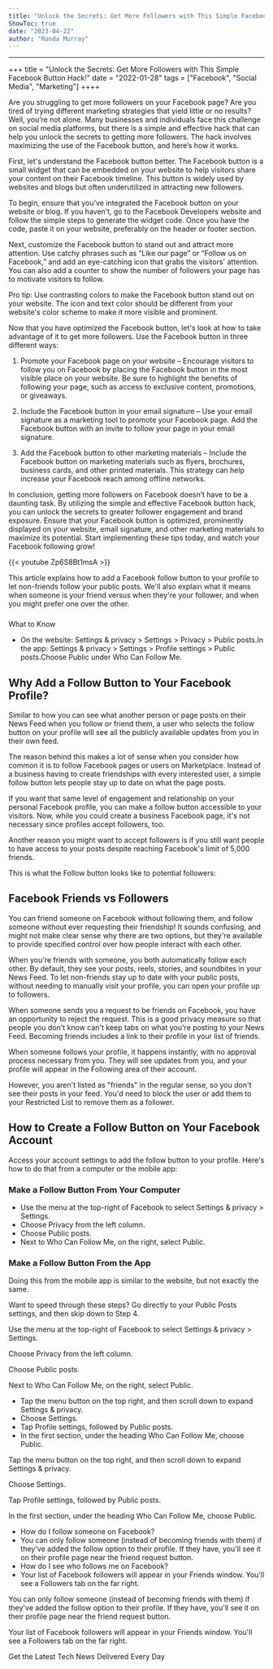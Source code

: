 ```yaml
---
title: "Unlock the Secrets: Get More Followers with This Simple Facebook Button Hack!"
ShowToc: true 
date: "2023-04-22"
author: "Ronda Murray"
---
```

*****
+++ 
title = "Unlock the Secrets: Get More Followers with This Simple Facebook Button Hack!" 
date = "2022-01-28" 
tags = ["Facebook", "Social Media", "Marketing"] 
++++ 

Are you struggling to get more followers on your Facebook page? Are you tired of trying different marketing strategies that yield little or no results? Well, you’re not alone. Many businesses and individuals face this challenge on social media platforms, but there is a simple and effective hack that can help you unlock the secrets to getting more followers. The hack involves maximizing the use of the Facebook button, and here’s how it works.

First, let's understand the Facebook button better. The Facebook button is a small widget that can be embedded on your website to help visitors share your content on their Facebook timeline. This button is widely used by websites and blogs but often underutilized in attracting new followers.

To begin, ensure that you’ve integrated the Facebook button on your website or blog. If you haven’t, go to the Facebook Developers website and follow the simple steps to generate the widget code. Once you have the code, paste it on your website, preferably on the header or footer section.

Next, customize the Facebook button to stand out and attract more attention. Use catchy phrases such as “Like our page” or “Follow us on Facebook,” and add an eye-catching icon that grabs the visitors' attention. You can also add a counter to show the number of followers your page has to motivate visitors to follow.

Pro tip: Use contrasting colors to make the Facebook button stand out on your website. The icon and text color should be different from your website's color scheme to make it more visible and prominent.

Now that you have optimized the Facebook button, let's look at how to take advantage of it to get more followers. Use the Facebook button in three different ways:

1) Promote your Facebook page on your website – Encourage visitors to follow you on Facebook by placing the Facebook button in the most visible place on your website. Be sure to highlight the benefits of following your page, such as access to exclusive content, promotions, or giveaways.

2) Include the Facebook button in your email signature – Use your email signature as a marketing tool to promote your Facebook page. Add the Facebook button with an invite to follow your page in your email signature.

3) Add the Facebook button to other marketing materials – Include the Facebook button on marketing materials such as flyers, brochures, business cards, and other printed materials. This strategy can help increase your Facebook reach among offline networks.

In conclusion, getting more followers on Facebook doesn’t have to be a daunting task. By utilizing the simple and effective Facebook button hack, you can unlock the secrets to greater follower engagement and brand exposure. Ensure that your Facebook button is optimized, prominently displayed on your website, email signature, and other marketing materials to maximize its potential. Start implementing these tips today, and watch your Facebook following grow!

{{< youtube Zp6S8Bt1msA >}} 




This article explains how to add a Facebook follow button to your profile to let non-friends follow your public posts. We'll also explain what it means when someone is your friend versus when they're your follower, and when you might prefer one over the other.

 
### 
What to Know
 
- On the website: Settings & privacy > Settings > Privacy > Public posts.In the app: Settings & privacy > Settings > Profile settings > Public posts.Choose Public under Who Can Follow Me.

 
##   Why Add a Follow Button to Your Facebook Profile?  
 

Similar to how you can see what another person or page posts on their News Feed when you follow or friend them, a user who selects the follow button on your profile will see all the publicly available updates from you in their own feed.

 

The reason behind this makes a lot of sense when you consider how common it is to follow Facebook pages or users on Marketplace. Instead of a business having to create friendships with every interested user, a simple follow button lets people stay up to date on what the page posts.

 

If you want that same level of engagement and relationship on your personal Facebook profile, you can make a follow button accessible to your visitors. Now, while you could create a business Facebook page, it's not necessary since profiles accept followers, too.

 

Another reason you might want to accept followers is if you still want people to have access to your posts despite reaching Facebook's limit of 5,000 friends.

 

This is what the Follow button looks like to potential followers:

 
##   Facebook Friends vs Followers  
 

You can friend someone on Facebook without following them, and follow someone without ever requesting their friendship! It sounds confusing, and might not make clear sense why there are two options, but they're available to provide specified control over how people interact with each other.

 

When you're friends with someone, you both automatically follow each other. By default, they see your posts, reels, stories, and soundbites in your News Feed. To let non-friends stay up to date with your public posts, without needing to manually visit your profile, you can open your profile up to followers.

 

When someone sends you a request to be friends on Facebook, you have an opportunity to reject the request. This is a good privacy measure so that people you don't know can't keep tabs on what you're posting to your News Feed. Becoming friends includes a link to their profile in your list of friends.

 

When someone follows your profile, it happens instantly, with no approval process necessary from you. They will see updates from you, and your profile will appear in the Following area of their account.

 

However, you aren't listed as "friends" in the regular sense, so you don't see their posts in your feed. You'd need to block the user or add them to your Restricted List to remove them as a follower.

 
##   How to Create a Follow Button on Your Facebook Account  
 

Access your account settings to add the follow button to your profile. Here's how to do that from a computer or the mobile app:

 
###   Make a Follow Button From Your Computer  
 
- Use the menu at the top-right of Facebook to select Settings & privacy > Settings.
 - Choose Privacy from the left column.
 - Choose Public posts.
 - Next to Who Can Follow Me, on the right, select Public.

 
###   Make a Follow Button From the App  
 

Doing this from the mobile app is similar to the website, but not exactly the same.

 
Want to speed through these steps? Go directly to your Public Posts settings, and then skip down to Step 4.
 

Use the menu at the top-right of Facebook to select Settings & privacy > Settings.

 

Choose Privacy from the left column.

 

Choose Public posts.

 

Next to Who Can Follow Me, on the right, select Public.

 
- Tap the menu button on the top right, and then scroll down to expand Settings & privacy.
 - Choose Settings.
 - Tap Profile settings, followed by Public posts.
 - In the first section, under the heading Who Can Follow Me, choose Public.

 

Tap the menu button on the top right, and then scroll down to expand Settings & privacy.

 

Choose Settings.

 

Tap Profile settings, followed by Public posts.

 

In the first section, under the heading Who Can Follow Me, choose Public.

 
- How do I follow someone on Facebook?
 - You can only follow someone (instead of becoming friends with them) if they've added the follow option to their profile. If they have, you'll see it on their profile page near the friend request button.
 - How do I see who follows me on Facebook?
 - Your list of Facebook followers will appear in your Friends window. You'll see a Followers tab on the far right.

 
You can only follow someone (instead of becoming friends with them) if they've added the follow option to their profile. If they have, you'll see it on their profile page near the friend request button.
 
Your list of Facebook followers will appear in your Friends window. You'll see a Followers tab on the far right.
 

Get the Latest Tech News Delivered Every Day




